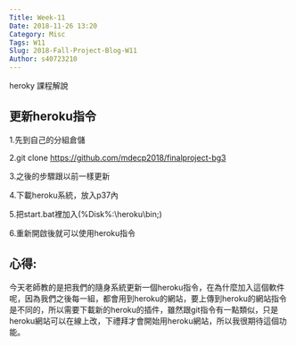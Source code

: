 ```yaml
---
Title: Week-11
Date: 2018-11-26 13:20
Category: Misc
Tags: W11
Slug: 2018-Fall-Project-Blog-W11
Author: s40723210
---
```


heroky 課程解說

<!-- PELICAN_END_SUMMARY -->

更新heroku指令
----

1.先到自己的分組倉儲

2.git clone https://github.com/mdecp2018/finalproject-bg3

3.之後的步驟跟以前一樣更新

4.下載heroku系統，放入p37內

5.把start.bat裡加入(%Disk%:\heroku\bin;)

6.重新開啟後就可以使用heroku指令

心得:
----

今天老師教的是把我們的隨身系統更新一個heroku指令，在為什麼加入這個軟件呢，因為我們之後每一組，都會用到heroku的網站，要上傳到heroku的網站指令是不同的，所以需要下載新的heroku的插件，雖然跟git指令有一點類似，只是heroku網站可以在線上改，下禮拜才會開始用heroku網站，所以我很期待這個功能。





